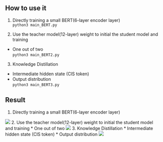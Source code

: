 ## How to use it
1. Directly training a small BERT(6-layer encoder layer)   
```python3 main_BERT.py```

2. Use the teacher model(12-layer) weight to initial the student model and training    
* One out of two   
```python3 main_BERT2.py```


3. Knowledge Distillation    
* Intermediate hidden state (ClS token)   
* Output distribution     
```python3 main_BERT3.py```

## Result
1. Directly training a small BERT(6-layer encoder layer)
<img src="https://i.imgur.com/LRPxlrq.png">
2. Use the teacher model(12-layer) weight to initial the student model and training
* One out of two
<img src=https://i.imgur.com/hwMnMuI.png>
3. Knowledge Distillation
* Intermediate hidden state (ClS token)
* Output distribution
<img src="https://i.imgur.com/khPdu0b.png">